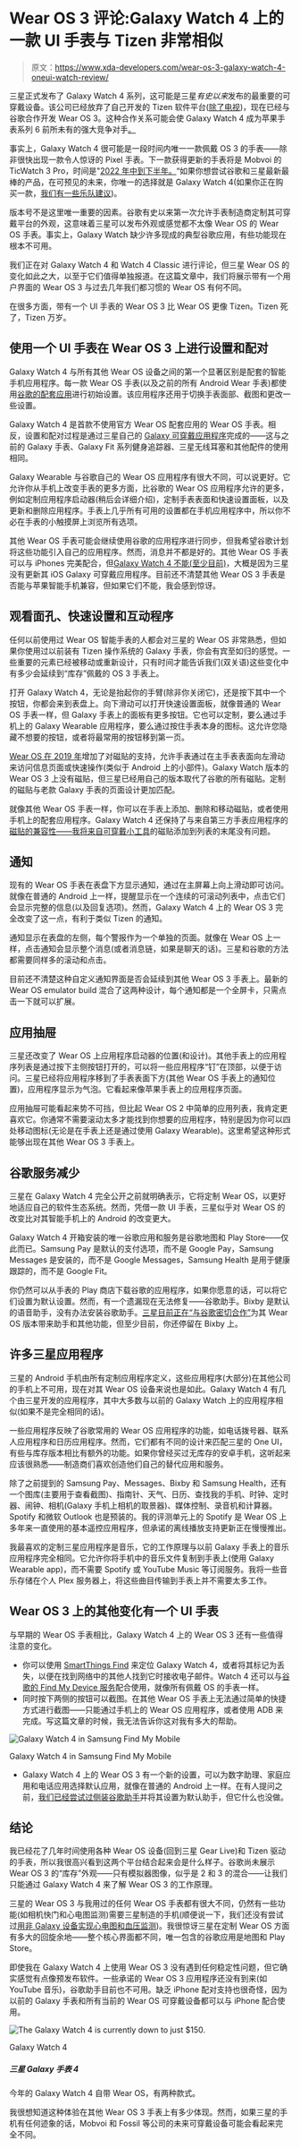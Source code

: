 # Wear OS 3 评论:Galaxy Watch 4 上的一款 UI 手表与 Tizen 非常相似

> 原文：<https://www.xda-developers.com/wear-os-3-galaxy-watch-4-oneui-watch-review/>

三星正式发布了 Galaxy Watch 4 系列，这可能是三星*有史以来*发布的最重要的可穿戴设备。该公司已经放弃了自己开发的 Tizen 软件平台([除了电视](https://www.xda-developers.com/samsung-still-using-tizen-in-tvs/))，现在已经与谷歌合作开发 Wear OS 3。这种合作关系可能会使 Galaxy Watch 4 成为苹果手表系列 6 前所未有的强大竞争对手[。](https://www.xda-developers.com/samsung-galaxy-watch-4-classic-vs-apple-watch-6/)

事实上，Galaxy Watch 4 很可能是一段时间内唯一一款佩戴 OS 3 的手表——除非很快出现一款令人惊讶的 Pixel 手表。下一款获得更新的手表将是 Mobvoi 的 TicWatch 3 Pro，时间是"[2022 年中到下半年。](https://www.xda-developers.com/will-my-smartwatch-get-wear-os-3/)“如果你想尝试谷歌和三星最新最棒的产品，在可预见的未来，你唯一的选择就是 Galaxy Watch 4(如果你正在购买一款，[我们有一些乐队建议](https://www.xda-developers.com/best-galaxy-watch-4-bands/))。

版本号不是这里唯一重要的因素。谷歌有史以来第一次允许手表制造商定制其可穿戴平台的外观，这意味着三星可以发布外观或感觉都不太像 Wear OS 的 Wear OS 手表。事实上，Galaxy Watch 缺少许多现成的典型谷歌应用，有些功能现在根本不可用。

我们正在对 Galaxy Watch 4 和 Watch 4 Classic 进行评论，但三星 Wear OS 的变化如此之大，以至于它们值得单独报道。在这篇文章中，我们将展示带有一个用户界面的 Wear OS 3 与过去几年我们都习惯的 Wear OS 有何不同。

在很多方面，带有一个 UI 手表的 Wear OS 3 比 Wear OS 更像 Tizen。Tizen 死了，Tizen 万岁。

## 使用一个 UI 手表在 Wear OS 3 上进行设置和配对

Galaxy Watch 4 与所有其他 Wear OS 设备之间的第一个显著区别是配套的智能手机应用程序。每一款 Wear OS 手表(以及之前的所有 Android Wear 手表)都使用[谷歌的配套应用](https://play.google.com/store/apps/details?id=com.google.android.wearable.app)进行初始设置。该应用程序还用于切换手表面部、截图和更改一些设置。

Galaxy Watch 4 是首款不使用官方 Wear OS 配套应用的 Wear OS 手表。相反，设置和配对过程是通过三星自己的 [Galaxy 可穿戴应用程序](https://play.google.com/store/apps/details?id=com.samsung.android.app.watchmanager)完成的——这与之前的 Galaxy 手表、Galaxy Fit 系列健身追踪器、三星无线耳塞和其他配件的使用相同。

Galaxy Wearable 与谷歌自己的 Wear OS 应用程序有很大不同，可以说更好。它允许你从手机上改变手表的更多方面，比谷歌的 Wear OS 应用程序允许的更多，例如定制应用程序启动器(稍后会详细介绍)，定制手表表面和快速设置面板，以及更新和删除应用程序。手表上几乎所有可用的设置都在手机应用程序中，所以你不必在手表的小触摸屏上浏览所有选项。

其他 Wear OS 手表可能会继续使用谷歌的应用程序进行同步，但我希望谷歌计划将这些功能引入自己的应用程序。然而，消息并不都是好的。其他 Wear OS 手表可以与 iPhones 完美配合，但[Galaxy Watch 4 不能(至少目前)](https://www.xda-developers.com/galaxy-watch-4-not-compatible-with-apple-iphone/)，大概是因为三星没有更新其 iOS Galaxy 可穿戴应用程序。目前还不清楚其他 Wear OS 3 手表是否能与苹果智能手机兼容，但如果它们不能，我会感到惊讶。

## 观看面孔、快速设置和互动程序

任何以前使用过 Wear OS 智能手表的人都会对三星的 Wear OS 非常熟悉，但如果你使用过以前装有 Tizen 操作系统的 Galaxy 手表，你会有宾至如归的感觉。一些重要的元素已经被移动或重新设计，只有时间才能告诉我们(双关语)这些变化中有多少会延续到“库存”佩戴的 OS 3 手表上。

打开 Galaxy Watch 4，无论是抬起你的手臂(除非你关闭它)，还是按下其中一个按钮，你都会来到表盘上。向下滑动可以打开快速设置面板，就像普通的 Wear OS 手表一样，但 Galaxy 手表上的面板有更多按钮。它也可以定制，要么通过手机上的 Galaxy Wearable 应用程序，要么通过按住手表本身的图标。这允许您隐藏不想要的按钮，或者将最常用的按钮移到第一页。

[Wear OS 在 2019 年](https://www.xda-developers.com/google-wear-os-tiles-feature/)增加了对磁贴的支持，允许手表通过在主手表表面向左滑动来访问信息页面或快速操作(类似于 Android 上的小部件)。Galaxy Watch 版本的 Wear OS 3 上没有磁贴，但三星已经用自己的版本取代了谷歌的所有磁贴。定制的磁贴与老款 Galaxy 手表的页面设计更加匹配。

就像其他 Wear OS 手表一样，你可以在手表上添加、删除和移动磁贴，或者使用手机上的配套应用程序。Galaxy Watch 4 还保持了与来自第三方手表应用程序的[磁贴的兼容性——我将来自](https://www.xda-developers.com/wear-os-third-party-custom-tiles/)[可穿戴小工具](https://play.google.com/store/apps/details?id=com.wearablewidgets)的磁贴添加到列表的末尾没有问题。

## 通知

现有的 Wear OS 手表在表盘下方显示通知，通过在主屏幕上向上滑动即可访问。就像在普通的 Android 上一样，提醒显示在一个连续的可滚动列表中，点击它们会显示完整的信息(以及回复选项)。然而，Galaxy Watch 4 上的 Wear OS 3 完全改变了这一点，有利于类似 Tizen 的通知。

通知显示在表盘的左侧，每个警报作为一个单独的页面。就像在 Wear OS 上一样，点击通知会显示整个消息(或者消息链，如果是聊天的话)。三星和谷歌的方法都需要同样多的滚动和点击。

目前还不清楚这种自定义通知界面是否会延续到其他 Wear OS 3 手表上。最新的 Wear OS emulator build 混合了这两种设计，每个通知都是一个全屏卡，只需点击一下就可以扩展。

## 应用抽屉

三星还改变了 Wear OS 上应用程序启动器的位置(和设计)。其他手表上的应用程序列表是通过按下主侧按钮打开的，可以将一些应用程序“钉”在顶部，以便于访问。三星已经将应用程序移到了手表表面下方(其他 Wear OS 手表上的通知位置)，应用程序显示为气泡。它看起来像苹果手表上的应用程序页面。

应用抽屉可能看起来势不可挡，但比起 Wear OS 2 中简单的应用列表，我肯定更喜欢它。你通常不需要滚动太多才能找到你想要的应用程序，特别是因为你可以四处移动图标(无论是在手表上还是通过使用 Galaxy Wearable)。这里希望这种形式能够出现在其他 Wear OS 3 手表上。

## 谷歌服务减少

三星在 Galaxy Watch 4 完全公开之前就明确表示，它将定制 Wear OS，以更好地适应自己的软件生态系统。然而，凭借一款 UI 手表，三星似乎对 Wear OS 的改变比对其智能手机上的 Android 的改变更大。

Galaxy Watch 4 开箱安装的唯一谷歌应用和服务是谷歌地图和 Play Store——仅此而已。Samsung Pay 是默认的支付选项，而不是 Google Pay，Samsung Messages 是安装的，而不是 Google Messages，Samsung Health 是用于健康跟踪的，而不是 Google Fit。

你仍然可以从手表的 Play 商店下载谷歌的应用程序，如果你愿意的话，可以将它们设置为默认设置。然而，有一个遗漏现在无法修复——谷歌助手。Bixby 是默认的语音助手，没有办法安装谷歌助手。[三星目前正在“与谷歌密切合作”](https://www.xda-developers.com/galaxy-watch-4-doesnt-have-youtube-music-or-google-assistant-yet/)为其 Wear OS 版本带来助手和其他功能，但至少目前，你还停留在 Bixby 上。

## 许多三星应用程序

三星的 Android 手机由所有定制应用程序定义，这些应用程序(大部分)在其他公司的手机上不可用，现在对其 Wear OS 设备来说也是如此。Galaxy Watch 4 有几个由三星开发的应用程序，其中大多数与以前的 Galaxy Watch 上的应用程序相似(如果不是完全相同的话)。

一些应用程序反映了谷歌常用的 Wear OS 应用程序的功能，如电话拨号器、联系人应用程序和日历应用程序。然而，它们都有不同的设计来匹配三星的 One UI，有些与库存版本相比有额外的功能。如果你曾经买过无库存的安卓手机，这听起来应该很熟悉——制造商们喜欢创造他们自己的替代应用和服务。

除了之前提到的 Samsung Pay、Messages、Bixby 和 Samsung Health，还有一个图库(主要用于查看截图)、指南针、天气、日历、查找我的手机、时钟、定时器、闹钟、相机(Galaxy 手机上相机的取景器)、媒体控制、录音机和计算器。Spotify 和微软 Outlook 也是预装的。我的评测单元上的 Spotify 是 Wear OS 上多年来一直使用的基本遥控应用程序，但承诺的离线播放支持更新正在慢慢推出。

我最喜欢的定制三星应用程序是音乐，它的工作原理与以前 Galaxy 手表上的音乐应用程序完全相同。它允许你将手机中的音乐文件复制到手表上(使用 Galaxy Wearable app)，而不需要 Spotify 或 YouTube Music 等订阅服务。我将一些音乐存储在个人 Plex 服务器上，将这些曲目传输到手表上并不需要太多工作。

## Wear OS 3 上的其他变化有一个 UI 手表

与早期的 Wear OS 手表相比，Galaxy Watch 4 上的 Wear OS 3 还有一些值得注意的变化。

*   你可以使用 [SmartThings Find](https://findmymobile.samsung.com/) 来定位 Galaxy Watch 4，或者将其标记为丢失，以便在找到网络中的其他人找到它时接收电子邮件。Watch 4 还可以与[谷歌的 Find My Device 服务](https://www.google.com/android/find)配合使用，就像所有佩戴 OS 的手表一样。
*   同时按下两侧的按钮可以截图。在其他 Wear OS 手表上无法通过简单的快捷方式进行截图——只能通过手机上的 Wear OS 应用程序，或者使用 ADB 来完成。写这篇文章的时候，我无法告诉你这对我有多大的帮助。

 <picture>![Galaxy Watch 4 in Samsung Find My Mobile](img/bf79ecfe8543e0d03023404b34a1b022.png)</picture> 

Galaxy Watch 4 in Samsung Find My Mobile

*   Galaxy Watch 4 上的 Wear OS 3 有一个新的设置，可以为数字助理、家庭应用和电话应用选择默认应用，就像在普通的 Android 上一样。在有人提问之前，[我们已经尝试过侧装谷歌助手](https://twitter.com/MishaalRahman/status/1425897587542999050)并将其设置为默认助手，但它什么也没做。

## 结论

我已经花了几年时间使用各种 Wear OS 设备(回到三星 Gear Live)和 Tizen 驱动的手表，所以我很高兴看到这两个平台结合起来会是什么样子。谷歌尚未展示 Wear OS 3 的“库存”外观——只有模拟器图像，似乎是 2 和 3 的混合——让我们只能通过 Galaxy Watch 4 来了解 Wear OS 3 的工作原理。

三星的 Wear OS 3 与我用过的任何 Wear OS 手表都有很大不同，仍然有一些功能(如相机快门和心电图监测)需要三星制造的手机(顺便说一下，我们还没有尝试过[用非 Galaxy 设备实现心电图和血压监测](https://www.xda-developers.com/enable-ecg-samsung-galaxy-watch-3-watch-active-2-paired-non-samsung-phones/))。我很惊讶三星在定制 Wear OS 方面有多大的回旋余地——整个核心界面都不同，唯一包含的谷歌应用是地图和 Play Store。

即使我在 Galaxy Watch 4 上使用 Wear OS 3 没有遇到任何稳定性问题，但它确实感觉有点像预发布软件。一些承诺的 Wear OS 3 应用程序还没有到来(如 YouTube 音乐)，谷歌助手目前也不可用。缺乏 iPhone 配对支持也很奇怪，因为以前的 Galaxy 手表和所有当前的 Wear OS 可穿戴设备都可以与 iPhone 配合使用。

 <picture>![The Galaxy Watch 4 is currently down to just $150.](img/0441da7666db8660a88369c7011ccaa1.png)</picture> 

Galaxy Watch 4

##### 三星 Galaxy 手表 4

今年的 Galaxy Watch 4 自带 Wear OS，有两种款式。

我很想知道这种体验在其他 Wear OS 3 手表上有多少体现。然而，如果三星的手机有任何迹象的话，Mobvoi 和 Fossil 等公司的未来可穿戴设备可能会看起来完全不同。